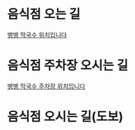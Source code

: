# 음식점 오는 길
<a href = "https://map.naver.com/p/entry/place/33964233?lng=127.0327984&lat=37.4897257&placePath=%2F&entry=plt&searchType=place&c=15.00,0,0,0,dh">뱅뱅 막국수 위치입니다</a>


# 음식점 주차장 오시는 길
<a href = "https://map.naver.com/p/search/%EC%A3%BC%EC%B0%A8%EC%9E%A5/place/143420109?c=17.84,0,0,0,dh">뱅뱅 막국수 주차장 위치입니다 </a>

# 음식점 오시는 길(도보)
<a href ="https://map.naver.com/p/directions/14141361.1068021,4506864.5354792,%EC%96%91%EC%9E%AC%EC%97%AD%203%ED%98%B8%EC%84%A0,342,SUBWAY_STATION/14141226.4319325,4507589.852325,%EB%B1%85%EB%B1%85%EB%A7%89%EA%B5%AD%EC%88%98,33964233,PLACE_POI/-/walk?c=16.00,0,0,0,dh">